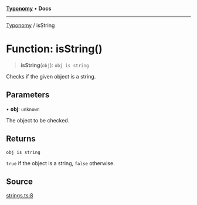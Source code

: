 [**Typonomy**](../README.md) • **Docs**

***

[Typonomy](../globals.md) / isString

# Function: isString()

> **isString**(`obj`): `obj is string`

Checks if the given object is a string.

## Parameters

• **obj**: `unknown`

The object to be checked.

## Returns

`obj is string`

`true` if the object is a string, `false` otherwise.

## Source

[strings.ts:8](https://github.com/softcraft-development/typonomy/blob/4a3cffc57b1541a7efed27e0d213d96ff0241591/src/strings.ts#L8)
